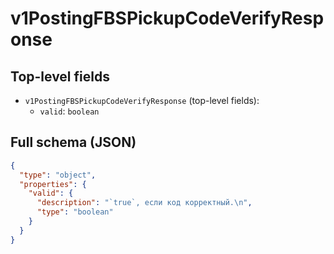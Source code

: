 # v1PostingFBSPickupCodeVerifyResponse

## Top-level fields
- `v1PostingFBSPickupCodeVerifyResponse` (top-level fields):
  - `valid`: `boolean`

## Full schema (JSON)
```json
{
  "type": "object",
  "properties": {
    "valid": {
      "description": "`true`, если код корректный.\n",
      "type": "boolean"
    }
  }
}
```
